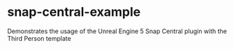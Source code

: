 # snap-central-example
Demonstrates the usage of the Unreal Engine 5 Snap Central plugin with the Third Person template

